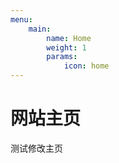 ```yaml
---
menu:
    main:
        name: Home
        weight: 1
        params:
            icon: home
---
```


# 网站主页

测试修改主页
